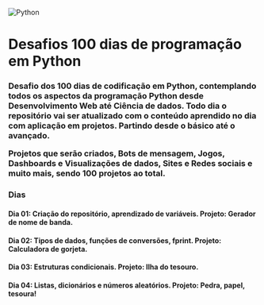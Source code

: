 ![Python](https://img.shields.io/badge/python-3670A0?style=for-the-badge&logo=python&logoColor=ffdd54)

<h1>Desafios 100 dias de programação em Python</h1>

<h3>Desafio dos 100 dias de codificação em Python, contemplando todos os aspectos da programação Python desde Desenvolvimento Web até Ciência de dados. Todo dia o repositório vai ser atualizado com o conteúdo aprendido no dia com aplicação em projetos. Partindo desde o básico até o avançado.

Projetos que serão criados, Bots de mensagem, Jogos, Dashboards e Visualizações de dados, Sites e Redes sociais e muito mais, sendo 100 projetos ao total.</h3>

<h3>Dias</h3>
<h4>Dia 01: Criação do repositório, aprendizado de variáveis. Projeto: Gerador de nome de banda.</h4>
<h4>Dia 02: Tipos de dados, funções de conversões, fprint. Projeto: Calculadora de gorjeta.</h4>
<h4>Dia 03: Estruturas condicionais. Projeto: Ilha do tesouro.</h4>
<h4>Dia 04: Listas, dicionários e números aleatórios. Projeto: Pedra, papel, tesoura!</h4>

